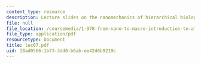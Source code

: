 ```yaml
---
content_type: resource
description: Lecture slides on the nanomechanics of hierarchical biological materials.
file: null
file_location: /coursemedia/1-978-from-nano-to-macro-introduction-to-atomistic-modeling-techniques-january-iap-2007/18ad05661b733dd0b6abee42d6b9219c_lec07.pdf
file_type: application/pdf
resourcetype: Document
title: lec07.pdf
uid: 18ad0566-1b73-3dd0-b6ab-ee42d6b9219c
---
```

